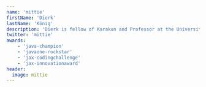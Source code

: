 ```yaml
---
name: 'mittie'
firstName: 'Dierk'
lastName: 'König'
description: 'Dierk is fellow of Karakun and Professor at the University of Applied Sciences and Arts, Northwestern Switzerland. He is the main author of the best-selling book "Groovy in Action". More info under https://dierk.github.io/Home/'
twitter: 'mittie'
awards:
    - 'java-champion'
    - 'javaone-rockstar'
    - 'jax-codingchallenge'
    - 'jax-innovationaward'
header:
  image: mittie
---
```

